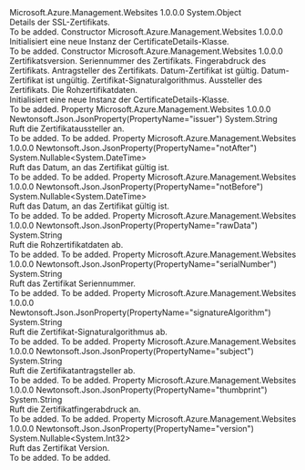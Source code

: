 <Type Name="CertificateDetails" FullName="Microsoft.Azure.Management.WebSites.Models.CertificateDetails">
  <TypeSignature Language="C#" Value="public class CertificateDetails" />
  <TypeSignature Language="ILAsm" Value=".class public auto ansi beforefieldinit CertificateDetails extends System.Object" />
  <TypeSignature Language="DocId" Value="T:Microsoft.Azure.Management.WebSites.Models.CertificateDetails" />
  <TypeSignature Language="VB.NET" Value="Public Class CertificateDetails" />
  <TypeSignature Language="F#" Value="type CertificateDetails = class" />
  <AssemblyInfo>
    <AssemblyName>Microsoft.Azure.Management.Websites</AssemblyName>
    <AssemblyVersion>1.0.0.0</AssemblyVersion>
  </AssemblyInfo>
  <Base>
    <BaseTypeName>System.Object</BaseTypeName>
  </Base>
  <Interfaces />
  <Docs>
    <summary>
            Details der SSL-Zertifikats.
            </summary>
    <remarks>To be added.</remarks>
  </Docs>
  <Members>
    <Member MemberName=".ctor">
      <MemberSignature Language="C#" Value="public CertificateDetails ();" />
      <MemberSignature Language="ILAsm" Value=".method public hidebysig specialname rtspecialname instance void .ctor() cil managed" />
      <MemberSignature Language="DocId" Value="M:Microsoft.Azure.Management.WebSites.Models.CertificateDetails.#ctor" />
      <MemberSignature Language="VB.NET" Value="Public Sub New ()" />
      <MemberType>Constructor</MemberType>
      <AssemblyInfo>
        <AssemblyName>Microsoft.Azure.Management.Websites</AssemblyName>
        <AssemblyVersion>1.0.0.0</AssemblyVersion>
      </AssemblyInfo>
      <Parameters />
      <Docs>
        <summary>
            Initialisiert eine neue Instanz der CertificateDetails-Klasse.
            </summary>
        <remarks>To be added.</remarks>
      </Docs>
    </Member>
    <Member MemberName=".ctor">
      <MemberSignature Language="C#" Value="public CertificateDetails (Nullable&lt;int&gt; version = null, string serialNumber = null, string thumbprint = null, string subject = null, Nullable&lt;DateTime&gt; notBefore = null, Nullable&lt;DateTime&gt; notAfter = null, string signatureAlgorithm = null, string issuer = null, string rawData = null);" />
      <MemberSignature Language="ILAsm" Value=".method public hidebysig specialname rtspecialname instance void .ctor(valuetype System.Nullable`1&lt;int32&gt; version, string serialNumber, string thumbprint, string subject, valuetype System.Nullable`1&lt;valuetype System.DateTime&gt; notBefore, valuetype System.Nullable`1&lt;valuetype System.DateTime&gt; notAfter, string signatureAlgorithm, string issuer, string rawData) cil managed" />
      <MemberSignature Language="DocId" Value="M:Microsoft.Azure.Management.WebSites.Models.CertificateDetails.#ctor(System.Nullable{System.Int32},System.String,System.String,System.String,System.Nullable{System.DateTime},System.Nullable{System.DateTime},System.String,System.String,System.String)" />
      <MemberSignature Language="VB.NET" Value="Public Sub New (Optional version As Nullable(Of Integer) = null, Optional serialNumber As String = null, Optional thumbprint As String = null, Optional subject As String = null, Optional notBefore As Nullable(Of DateTime) = null, Optional notAfter As Nullable(Of DateTime) = null, Optional signatureAlgorithm As String = null, Optional issuer As String = null, Optional rawData As String = null)" />
      <MemberSignature Language="F#" Value="new Microsoft.Azure.Management.WebSites.Models.CertificateDetails : Nullable&lt;int&gt; * string * string * string * Nullable&lt;DateTime&gt; * Nullable&lt;DateTime&gt; * string * string * string -&gt; Microsoft.Azure.Management.WebSites.Models.CertificateDetails" Usage="new Microsoft.Azure.Management.WebSites.Models.CertificateDetails (version, serialNumber, thumbprint, subject, notBefore, notAfter, signatureAlgorithm, issuer, rawData)" />
      <MemberType>Constructor</MemberType>
      <AssemblyInfo>
        <AssemblyName>Microsoft.Azure.Management.Websites</AssemblyName>
        <AssemblyVersion>1.0.0.0</AssemblyVersion>
      </AssemblyInfo>
      <Parameters>
        <Parameter Name="version" Type="System.Nullable&lt;System.Int32&gt;" />
        <Parameter Name="serialNumber" Type="System.String" />
        <Parameter Name="thumbprint" Type="System.String" />
        <Parameter Name="subject" Type="System.String" />
        <Parameter Name="notBefore" Type="System.Nullable&lt;System.DateTime&gt;" />
        <Parameter Name="notAfter" Type="System.Nullable&lt;System.DateTime&gt;" />
        <Parameter Name="signatureAlgorithm" Type="System.String" />
        <Parameter Name="issuer" Type="System.String" />
        <Parameter Name="rawData" Type="System.String" />
      </Parameters>
      <Docs>
        <param name="version">Zertifikatsversion.</param>
        <param name="serialNumber">Seriennummer des Zertifikats.</param>
        <param name="thumbprint">Fingerabdruck des Zertifikats.</param>
        <param name="subject">Antragsteller des Zertifikats.</param>
        <param name="notBefore">Datum-Zertifikat ist gültig.</param>
        <param name="notAfter">Datum-Zertifikat ist ungültig.</param>
        <param name="signatureAlgorithm">Zertifikat-Signaturalgorithmus.</param>
        <param name="issuer">Aussteller des Zertifikats.</param>
        <param name="rawData">Die Rohzertifikatdaten.</param>
        <summary>
            Initialisiert eine neue Instanz der CertificateDetails-Klasse.
            </summary>
        <remarks>To be added.</remarks>
      </Docs>
    </Member>
    <Member MemberName="Issuer">
      <MemberSignature Language="C#" Value="public string Issuer { get; }" />
      <MemberSignature Language="ILAsm" Value=".property instance string Issuer" />
      <MemberSignature Language="DocId" Value="P:Microsoft.Azure.Management.WebSites.Models.CertificateDetails.Issuer" />
      <MemberSignature Language="VB.NET" Value="Public ReadOnly Property Issuer As String" />
      <MemberSignature Language="F#" Value="member this.Issuer : string" Usage="Microsoft.Azure.Management.WebSites.Models.CertificateDetails.Issuer" />
      <MemberType>Property</MemberType>
      <AssemblyInfo>
        <AssemblyName>Microsoft.Azure.Management.Websites</AssemblyName>
        <AssemblyVersion>1.0.0.0</AssemblyVersion>
      </AssemblyInfo>
      <Attributes>
        <Attribute>
          <AttributeName>Newtonsoft.Json.JsonProperty(PropertyName="issuer")</AttributeName>
        </Attribute>
      </Attributes>
      <ReturnValue>
        <ReturnType>System.String</ReturnType>
      </ReturnValue>
      <Docs>
        <summary>
            Ruft die Zertifikataussteller an.
            </summary>
        <value>To be added.</value>
        <remarks>To be added.</remarks>
      </Docs>
    </Member>
    <Member MemberName="NotAfter">
      <MemberSignature Language="C#" Value="public Nullable&lt;DateTime&gt; NotAfter { get; }" />
      <MemberSignature Language="ILAsm" Value=".property instance valuetype System.Nullable`1&lt;valuetype System.DateTime&gt; NotAfter" />
      <MemberSignature Language="DocId" Value="P:Microsoft.Azure.Management.WebSites.Models.CertificateDetails.NotAfter" />
      <MemberSignature Language="VB.NET" Value="Public ReadOnly Property NotAfter As Nullable(Of DateTime)" />
      <MemberSignature Language="F#" Value="member this.NotAfter : Nullable&lt;DateTime&gt;" Usage="Microsoft.Azure.Management.WebSites.Models.CertificateDetails.NotAfter" />
      <MemberType>Property</MemberType>
      <AssemblyInfo>
        <AssemblyName>Microsoft.Azure.Management.Websites</AssemblyName>
        <AssemblyVersion>1.0.0.0</AssemblyVersion>
      </AssemblyInfo>
      <Attributes>
        <Attribute>
          <AttributeName>Newtonsoft.Json.JsonProperty(PropertyName="notAfter")</AttributeName>
        </Attribute>
      </Attributes>
      <ReturnValue>
        <ReturnType>System.Nullable&lt;System.DateTime&gt;</ReturnType>
      </ReturnValue>
      <Docs>
        <summary>
            Ruft das Datum, an das Zertifikat gültig ist.
            </summary>
        <value>To be added.</value>
        <remarks>To be added.</remarks>
      </Docs>
    </Member>
    <Member MemberName="NotBefore">
      <MemberSignature Language="C#" Value="public Nullable&lt;DateTime&gt; NotBefore { get; }" />
      <MemberSignature Language="ILAsm" Value=".property instance valuetype System.Nullable`1&lt;valuetype System.DateTime&gt; NotBefore" />
      <MemberSignature Language="DocId" Value="P:Microsoft.Azure.Management.WebSites.Models.CertificateDetails.NotBefore" />
      <MemberSignature Language="VB.NET" Value="Public ReadOnly Property NotBefore As Nullable(Of DateTime)" />
      <MemberSignature Language="F#" Value="member this.NotBefore : Nullable&lt;DateTime&gt;" Usage="Microsoft.Azure.Management.WebSites.Models.CertificateDetails.NotBefore" />
      <MemberType>Property</MemberType>
      <AssemblyInfo>
        <AssemblyName>Microsoft.Azure.Management.Websites</AssemblyName>
        <AssemblyVersion>1.0.0.0</AssemblyVersion>
      </AssemblyInfo>
      <Attributes>
        <Attribute>
          <AttributeName>Newtonsoft.Json.JsonProperty(PropertyName="notBefore")</AttributeName>
        </Attribute>
      </Attributes>
      <ReturnValue>
        <ReturnType>System.Nullable&lt;System.DateTime&gt;</ReturnType>
      </ReturnValue>
      <Docs>
        <summary>
            Ruft das Datum, an das Zertifikat gültig ist.
            </summary>
        <value>To be added.</value>
        <remarks>To be added.</remarks>
      </Docs>
    </Member>
    <Member MemberName="RawData">
      <MemberSignature Language="C#" Value="public string RawData { get; }" />
      <MemberSignature Language="ILAsm" Value=".property instance string RawData" />
      <MemberSignature Language="DocId" Value="P:Microsoft.Azure.Management.WebSites.Models.CertificateDetails.RawData" />
      <MemberSignature Language="VB.NET" Value="Public ReadOnly Property RawData As String" />
      <MemberSignature Language="F#" Value="member this.RawData : string" Usage="Microsoft.Azure.Management.WebSites.Models.CertificateDetails.RawData" />
      <MemberType>Property</MemberType>
      <AssemblyInfo>
        <AssemblyName>Microsoft.Azure.Management.Websites</AssemblyName>
        <AssemblyVersion>1.0.0.0</AssemblyVersion>
      </AssemblyInfo>
      <Attributes>
        <Attribute>
          <AttributeName>Newtonsoft.Json.JsonProperty(PropertyName="rawData")</AttributeName>
        </Attribute>
      </Attributes>
      <ReturnValue>
        <ReturnType>System.String</ReturnType>
      </ReturnValue>
      <Docs>
        <summary>
            Ruft die Rohzertifikatdaten ab.
            </summary>
        <value>To be added.</value>
        <remarks>To be added.</remarks>
      </Docs>
    </Member>
    <Member MemberName="SerialNumber">
      <MemberSignature Language="C#" Value="public string SerialNumber { get; }" />
      <MemberSignature Language="ILAsm" Value=".property instance string SerialNumber" />
      <MemberSignature Language="DocId" Value="P:Microsoft.Azure.Management.WebSites.Models.CertificateDetails.SerialNumber" />
      <MemberSignature Language="VB.NET" Value="Public ReadOnly Property SerialNumber As String" />
      <MemberSignature Language="F#" Value="member this.SerialNumber : string" Usage="Microsoft.Azure.Management.WebSites.Models.CertificateDetails.SerialNumber" />
      <MemberType>Property</MemberType>
      <AssemblyInfo>
        <AssemblyName>Microsoft.Azure.Management.Websites</AssemblyName>
        <AssemblyVersion>1.0.0.0</AssemblyVersion>
      </AssemblyInfo>
      <Attributes>
        <Attribute>
          <AttributeName>Newtonsoft.Json.JsonProperty(PropertyName="serialNumber")</AttributeName>
        </Attribute>
      </Attributes>
      <ReturnValue>
        <ReturnType>System.String</ReturnType>
      </ReturnValue>
      <Docs>
        <summary>
            Ruft das Zertifikat Seriennummer.
            </summary>
        <value>To be added.</value>
        <remarks>To be added.</remarks>
      </Docs>
    </Member>
    <Member MemberName="SignatureAlgorithm">
      <MemberSignature Language="C#" Value="public string SignatureAlgorithm { get; }" />
      <MemberSignature Language="ILAsm" Value=".property instance string SignatureAlgorithm" />
      <MemberSignature Language="DocId" Value="P:Microsoft.Azure.Management.WebSites.Models.CertificateDetails.SignatureAlgorithm" />
      <MemberSignature Language="VB.NET" Value="Public ReadOnly Property SignatureAlgorithm As String" />
      <MemberSignature Language="F#" Value="member this.SignatureAlgorithm : string" Usage="Microsoft.Azure.Management.WebSites.Models.CertificateDetails.SignatureAlgorithm" />
      <MemberType>Property</MemberType>
      <AssemblyInfo>
        <AssemblyName>Microsoft.Azure.Management.Websites</AssemblyName>
        <AssemblyVersion>1.0.0.0</AssemblyVersion>
      </AssemblyInfo>
      <Attributes>
        <Attribute>
          <AttributeName>Newtonsoft.Json.JsonProperty(PropertyName="signatureAlgorithm")</AttributeName>
        </Attribute>
      </Attributes>
      <ReturnValue>
        <ReturnType>System.String</ReturnType>
      </ReturnValue>
      <Docs>
        <summary>
            Ruft die Zertifikat-Signaturalgorithmus ab.
            </summary>
        <value>To be added.</value>
        <remarks>To be added.</remarks>
      </Docs>
    </Member>
    <Member MemberName="Subject">
      <MemberSignature Language="C#" Value="public string Subject { get; }" />
      <MemberSignature Language="ILAsm" Value=".property instance string Subject" />
      <MemberSignature Language="DocId" Value="P:Microsoft.Azure.Management.WebSites.Models.CertificateDetails.Subject" />
      <MemberSignature Language="VB.NET" Value="Public ReadOnly Property Subject As String" />
      <MemberSignature Language="F#" Value="member this.Subject : string" Usage="Microsoft.Azure.Management.WebSites.Models.CertificateDetails.Subject" />
      <MemberType>Property</MemberType>
      <AssemblyInfo>
        <AssemblyName>Microsoft.Azure.Management.Websites</AssemblyName>
        <AssemblyVersion>1.0.0.0</AssemblyVersion>
      </AssemblyInfo>
      <Attributes>
        <Attribute>
          <AttributeName>Newtonsoft.Json.JsonProperty(PropertyName="subject")</AttributeName>
        </Attribute>
      </Attributes>
      <ReturnValue>
        <ReturnType>System.String</ReturnType>
      </ReturnValue>
      <Docs>
        <summary>
            Ruft die Zertifikatantragsteller ab.
            </summary>
        <value>To be added.</value>
        <remarks>To be added.</remarks>
      </Docs>
    </Member>
    <Member MemberName="Thumbprint">
      <MemberSignature Language="C#" Value="public string Thumbprint { get; }" />
      <MemberSignature Language="ILAsm" Value=".property instance string Thumbprint" />
      <MemberSignature Language="DocId" Value="P:Microsoft.Azure.Management.WebSites.Models.CertificateDetails.Thumbprint" />
      <MemberSignature Language="VB.NET" Value="Public ReadOnly Property Thumbprint As String" />
      <MemberSignature Language="F#" Value="member this.Thumbprint : string" Usage="Microsoft.Azure.Management.WebSites.Models.CertificateDetails.Thumbprint" />
      <MemberType>Property</MemberType>
      <AssemblyInfo>
        <AssemblyName>Microsoft.Azure.Management.Websites</AssemblyName>
        <AssemblyVersion>1.0.0.0</AssemblyVersion>
      </AssemblyInfo>
      <Attributes>
        <Attribute>
          <AttributeName>Newtonsoft.Json.JsonProperty(PropertyName="thumbprint")</AttributeName>
        </Attribute>
      </Attributes>
      <ReturnValue>
        <ReturnType>System.String</ReturnType>
      </ReturnValue>
      <Docs>
        <summary>
            Ruft die Zertifikatfingerabdruck an.
            </summary>
        <value>To be added.</value>
        <remarks>To be added.</remarks>
      </Docs>
    </Member>
    <Member MemberName="Version">
      <MemberSignature Language="C#" Value="public Nullable&lt;int&gt; Version { get; }" />
      <MemberSignature Language="ILAsm" Value=".property instance valuetype System.Nullable`1&lt;int32&gt; Version" />
      <MemberSignature Language="DocId" Value="P:Microsoft.Azure.Management.WebSites.Models.CertificateDetails.Version" />
      <MemberSignature Language="VB.NET" Value="Public ReadOnly Property Version As Nullable(Of Integer)" />
      <MemberSignature Language="F#" Value="member this.Version : Nullable&lt;int&gt;" Usage="Microsoft.Azure.Management.WebSites.Models.CertificateDetails.Version" />
      <MemberType>Property</MemberType>
      <AssemblyInfo>
        <AssemblyName>Microsoft.Azure.Management.Websites</AssemblyName>
        <AssemblyVersion>1.0.0.0</AssemblyVersion>
      </AssemblyInfo>
      <Attributes>
        <Attribute>
          <AttributeName>Newtonsoft.Json.JsonProperty(PropertyName="version")</AttributeName>
        </Attribute>
      </Attributes>
      <ReturnValue>
        <ReturnType>System.Nullable&lt;System.Int32&gt;</ReturnType>
      </ReturnValue>
      <Docs>
        <summary>
            Ruft das Zertifikat Version.
            </summary>
        <value>To be added.</value>
        <remarks>To be added.</remarks>
      </Docs>
    </Member>
  </Members>
</Type>
